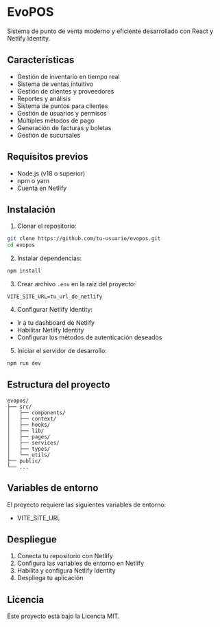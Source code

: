 # EvoPOS

Sistema de punto de venta moderno y eficiente desarrollado con React y Netlify Identity.

## Características

- Gestión de inventario en tiempo real
- Sistema de ventas intuitivo
- Gestión de clientes y proveedores
- Reportes y análisis
- Sistema de puntos para clientes
- Gestión de usuarios y permisos
- Múltiples métodos de pago
- Generación de facturas y boletas
- Gestión de sucursales

## Requisitos previos

- Node.js (v18 o superior)
- npm o yarn
- Cuenta en Netlify

## Instalación

1. Clonar el repositorio:
```bash
git clone https://github.com/tu-usuario/evopos.git
cd evopos
```

2. Instalar dependencias:
```bash
npm install
```

3. Crear archivo `.env` en la raíz del proyecto:
```env
VITE_SITE_URL=tu_url_de_netlify
```

4. Configurar Netlify Identity:
- Ir a tu dashboard de Netlify
- Habilitar Netlify Identity
- Configurar los métodos de autenticación deseados

5. Iniciar el servidor de desarrollo:
```bash
npm run dev
```

## Estructura del proyecto

```
evopos/
├── src/
│   ├── components/
│   ├── context/
│   ├── hooks/
│   ├── lib/
│   ├── pages/
│   ├── services/
│   ├── types/
│   └── utils/
├── public/
└── ...
```

## Variables de entorno

El proyecto requiere las siguientes variables de entorno:

- VITE_SITE_URL

## Despliegue

1. Conecta tu repositorio con Netlify
2. Configura las variables de entorno en Netlify
3. Habilita y configura Netlify Identity
4. Despliega tu aplicación

## Licencia

Este proyecto está bajo la Licencia MIT. 
